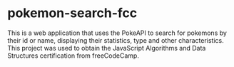 # pokemon-search-fcc
This is a web application that uses the PokeAPI to search for pokemons by their id or name, displaying their statistics, type and other characteristics. This project was used to obtain the JavaScript Algorithms and Data Structures certification from freeCodeCamp.
